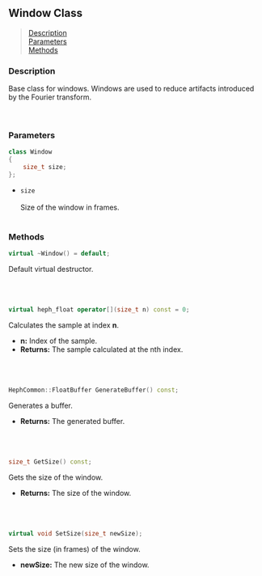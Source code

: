 ## Window Class

> [Description](#description)<br>
[Parameters](#parameters)<br>
[Methods](#methods)

### Description
Base class for windows. Windows are used to reduce artifacts introduced by the Fourier transform.<br>
<br><br>

### Parameters
```c++
class Window
{
    size_t size;
};
```

- ``size``
<br><br>
Size of the window in frames.
<br><br>

### Methods
```c++
virtual ~Window() = default;
```
Default virtual destructor.
<br><br><br><br>
```c++
virtual heph_float operator[](size_t n) const = 0;
```
Calculates the sample at index **n**.
- **n:** Index of the sample.
- **Returns:** The sample calculated at the nth index.
<br><br><br><br>
```c++
HephCommon::FloatBuffer GenerateBuffer() const;
```
Generates a buffer.
- **Returns:** The generated buffer.
<br><br><br><br>
```c++
size_t GetSize() const;
```
Gets the size of the window.
- **Returns:** The size of the window.
<br><br><br><br>
```c++
virtual void SetSize(size_t newSize);
```
Sets the size (in frames) of the window.
- **newSize:** The new size of the window.
